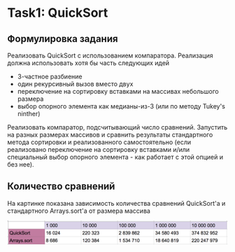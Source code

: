 # Task1: QuickSort

## Формулировка задания
Реализовать QuickSort с использованием компаратора. Реализация должна использовать хотя бы часть следующих идей
- 3-частное разбиение
- один рекурсивный вызов вместо двух
- переключение на сортировку вставками на массивах небольшого размера
- выбор опорного элемента как медианы-из-3 (или по методу Tukey's ninther)

Реализовать компаратор, подсчитывающий число сравнений. Запустить на разных размерах массивов и сравнить результаты стандартного метода сортировки и реализованного самостоятельно (если реализовано переключение на сортировку вставками и/или специальный выбор опорного элемента - как работает с этой опцией и без нее).


## Количество сравнений
На картинке показана зависимость количества сравнений QuickSort'а и стандартного Arrays.sort'а от размера массива

![alt text](https://github.com/alisktl/Modern-Programming-Languages-MSU/blob/master/Task1/QuickSort_vs_Arrays.sort.png)
